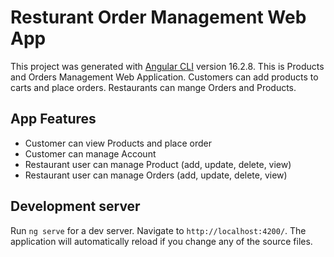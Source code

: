 # Resturant Order Management Web App

This project was generated with [Angular CLI](https://github.com/angular/angular-cli) version 16.2.8.
This is Products and Orders Management Web Application. Customers can add products to carts and place orders. Restaurants can mange Orders and Products.

## App Features

- Customer can view Products and place order 
- Customer can manage Account
- Restaurant user can manage Product (add, update, delete, view)
- Restaurant user can manage Orders (add, update, delete, view)

## Development server

Run `ng serve` for a dev server. Navigate to `http://localhost:4200/`. The application will automatically reload if you change any of the source files.

